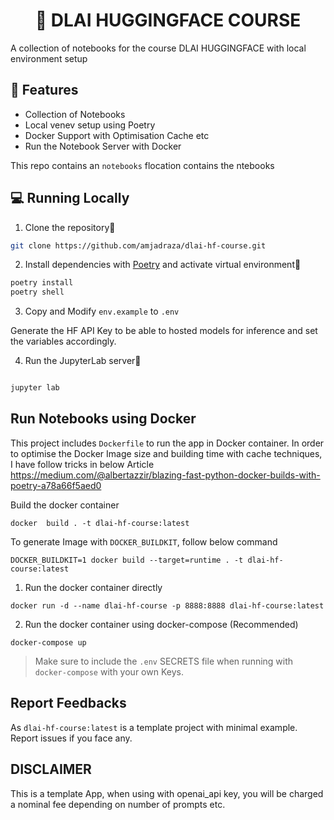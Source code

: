 <h1 align="center">
📖 DLAI HUGGINGFACE COURSE
</h1>

A collection of notebooks for the course DLAI HUGGINGFACE with local environment setup

<!-- [![A Video Guide](ui.PNG?raw=true)](https://youtu.be/yJAWB13FhYQ) -->

<!-- [https://youtu.be/yJAWB13FhYQ](https://youtu.be/yJAWB13FhYQ) -->


## 🔧 Features

- Collection of Notebooks
- Local venev setup using Poetry
- Docker Support with Optimisation Cache etc
- Run the Notebook Server with Docker

This repo contains an `notebooks` flocation contains the ntebooks


## 💻 Running Locally

1. Clone the repository📂

```bash
git clone https://github.com/amjadraza/dlai-hf-course.git
```

2. Install dependencies with [Poetry](https://python-poetry.org/) and activate virtual environment🔨

```bash
poetry install
poetry shell
```

3. Copy and Modify `env.example` to `.env`

Generate the HF API Key to be able to hosted models for inference and set the variables accordingly.

4. Run the JupyterLab server🚀

```bash

jupyter lab

```


Run Notebooks using Docker
--------------------------
This project includes `Dockerfile` to run the app in Docker container. In order to optimise the Docker Image
size and building time with cache techniques, I have follow tricks in below Article 
https://medium.com/@albertazzir/blazing-fast-python-docker-builds-with-poetry-a78a66f5aed0

Build the docker container

``docker  build . -t dlai-hf-course:latest ``

To generate Image with `DOCKER_BUILDKIT`, follow below command

```DOCKER_BUILDKIT=1 docker build --target=runtime . -t dlai-hf-course:latest```

1. Run the docker container directly 

``docker run -d --name dlai-hf-course -p 8888:8888 dlai-hf-course:latest ``

2. Run the docker container using docker-compose (Recommended)

``docker-compose up``

> Make sure to include the `.env` SECRETS file when running with `docker-compose` with your own Keys.



## Report Feedbacks

As `dlai-hf-course:latest` is a template project with minimal example. Report issues if you face any. 

## DISCLAIMER

This is a template App, when using with openai_api key, you will be charged a nominal fee depending
on number of prompts etc.